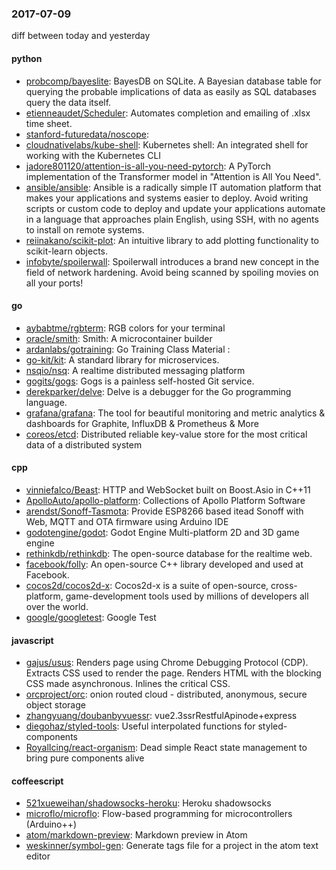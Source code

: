 ### 2017-07-09
diff between today and yesterday

#### python
* [probcomp/bayeslite](https://github.com/probcomp/bayeslite): BayesDB on SQLite. A Bayesian database table for querying the probable implications of data as easily as SQL databases query the data itself.
* [etienneaudet/Scheduler](https://github.com/etienneaudet/Scheduler): Automates completion and emailing of .xlsx time sheet.
* [stanford-futuredata/noscope](https://github.com/stanford-futuredata/noscope): 
* [cloudnativelabs/kube-shell](https://github.com/cloudnativelabs/kube-shell): Kubernetes shell: An integrated shell for working with the Kubernetes CLI
* [jadore801120/attention-is-all-you-need-pytorch](https://github.com/jadore801120/attention-is-all-you-need-pytorch): A PyTorch implementation of the Transformer model in "Attention is All You Need".
* [ansible/ansible](https://github.com/ansible/ansible): Ansible is a radically simple IT automation platform that makes your applications and systems easier to deploy. Avoid writing scripts or custom code to deploy and update your applications automate in a language that approaches plain English, using SSH, with no agents to install on remote systems.
* [reiinakano/scikit-plot](https://github.com/reiinakano/scikit-plot): An intuitive library to add plotting functionality to scikit-learn objects.
* [infobyte/spoilerwall](https://github.com/infobyte/spoilerwall): Spoilerwall introduces a brand new concept in the field of network hardening. Avoid being scanned by spoiling movies on all your ports!

#### go
* [aybabtme/rgbterm](https://github.com/aybabtme/rgbterm): RGB colors for your terminal
* [oracle/smith](https://github.com/oracle/smith): Smith: A microcontainer builder
* [ardanlabs/gotraining](https://github.com/ardanlabs/gotraining): Go Training Class Material :
* [go-kit/kit](https://github.com/go-kit/kit): A standard library for microservices.
* [nsqio/nsq](https://github.com/nsqio/nsq): A realtime distributed messaging platform
* [gogits/gogs](https://github.com/gogits/gogs): Gogs is a painless self-hosted Git service.
* [derekparker/delve](https://github.com/derekparker/delve): Delve is a debugger for the Go programming language.
* [grafana/grafana](https://github.com/grafana/grafana): The tool for beautiful monitoring and metric analytics & dashboards for Graphite, InfluxDB & Prometheus & More
* [coreos/etcd](https://github.com/coreos/etcd): Distributed reliable key-value store for the most critical data of a distributed system

#### cpp
* [vinniefalco/Beast](https://github.com/vinniefalco/Beast): HTTP and WebSocket built on Boost.Asio in C++11
* [ApolloAuto/apollo-platform](https://github.com/ApolloAuto/apollo-platform): Collections of Apollo Platform Software
* [arendst/Sonoff-Tasmota](https://github.com/arendst/Sonoff-Tasmota): Provide ESP8266 based itead Sonoff with Web, MQTT and OTA firmware using Arduino IDE
* [godotengine/godot](https://github.com/godotengine/godot): Godot Engine  Multi-platform 2D and 3D game engine
* [rethinkdb/rethinkdb](https://github.com/rethinkdb/rethinkdb): The open-source database for the realtime web.
* [facebook/folly](https://github.com/facebook/folly): An open-source C++ library developed and used at Facebook.
* [cocos2d/cocos2d-x](https://github.com/cocos2d/cocos2d-x): Cocos2d-x is a suite of open-source, cross-platform, game-development tools used by millions of developers all over the world.
* [google/googletest](https://github.com/google/googletest): Google Test

#### javascript
* [gajus/usus](https://github.com/gajus/usus): Renders page using Chrome Debugging Protocol (CDP). Extracts CSS used to render the page. Renders HTML with the blocking CSS made asynchronous. Inlines the critical CSS.
* [orcproject/orc](https://github.com/orcproject/orc): onion routed cloud - distributed, anonymous, secure object storage
* [zhangyuang/doubanbyvuessr](https://github.com/zhangyuang/doubanbyvuessr): vue2.3ssrRestfulApinode+express
* [diegohaz/styled-tools](https://github.com/diegohaz/styled-tools): Useful interpolated functions for styled-components 
* [RoyalIcing/react-organism](https://github.com/RoyalIcing/react-organism): Dead simple React state management to bring pure components alive

#### coffeescript
* [521xueweihan/shadowsocks-heroku](https://github.com/521xueweihan/shadowsocks-heroku):  Heroku  shadowsocks
* [microflo/microflo](https://github.com/microflo/microflo): Flow-based programming for microcontrollers (Arduino++)
* [atom/markdown-preview](https://github.com/atom/markdown-preview): Markdown preview in Atom
* [weskinner/symbol-gen](https://github.com/weskinner/symbol-gen): Generate tags file for a project in the atom text editor
